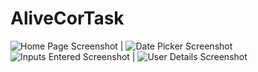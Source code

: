 # AliveCorTask
![Home Page Screenshot](https://raw.github.com/sonusurender/AliveCorTask/master/screenshots/ac_task_home_page.jpg) | ![Date Picker Screenshot](https://raw.github.com/sonusurender/AliveCorTask/master/screenshots/ac_task_date_picker.jpg)
![Inputs Entered Screenshot](https://raw.github.com/sonusurender/AliveCorTask/master/screenshots/ac_task_inputs_added.jpg) | ![User Details Screenshot](https://raw.github.com/sonusurender/AliveCorTask/master/screenshots/ac_task_user_details.jpg)
